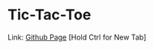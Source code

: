 # Tic-Tac-Toe
Link: [Github Page](https://pineapplesofjustice.github.io/Tic-Tac-Toe/ "Tic-Tac-Toe") [Hold Ctrl for New Tab]
